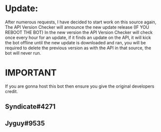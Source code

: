 

# Update:
After numerous requests, I have decided to start work on this source again,
The API Version Checker will announce the new update release (IF YOU REBOOT THE BOT)
In the new version the API Version Checker will check once every hour for an update,
if it finds an update on the API, it will kick the bot offline until the new update is downloaded and ran,
you will be required to delete the previous version as with the API in that source, the bot will never run.


# IMPORTANT
If you are gonna host this bot then ensure you give the original developers credit.
## Syndicate#4271
## Jyguy#9535


